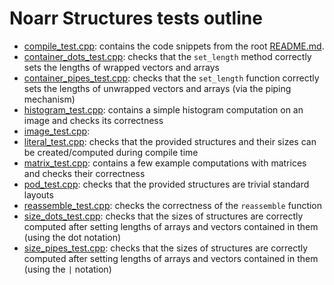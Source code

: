 # Noarr Structures tests outline

- [compile_test.cpp](compile_tests.cpp): contains the code snippets from the root [README.md](../README.md).
- [container_dots_test.cpp](container_dots_test.cpp): checks that the `set_length` method correctly sets the lengths of wrapped vectors and arrays
- [container_pipes_test.cpp](container_pipes_test.cpp): checks that the `set_length` function correctly sets the lengths of unwrapped vectors and arrays (via the piping mechanism)
- [histogram_test.cpp](histogram_test.cpp): contains a simple histogram computation on an image and checks its correctness
- [image_test.cpp](image_test.cpp): <!-- TODO -->
- [literal_test.cpp](literal_test.cpp): checks that the provided structures and their sizes can be created/computed during compile time
- [matrix_test.cpp](matrix_test.cpp): contains a few example computations with matrices and checks their correctness
- [pod_test.cpp](pod_test.cpp): checks that the provided structures are trivial standard layouts
- [reassemble_test.cpp](reassemble_test.cpp): checks the correctness of the `reassemble` function
- [size_dots_test.cpp](size_dots_test.cpp): checks that the sizes of structures are correctly computed after setting lengths of arrays and vectors contained in them (using the dot notation)
- [size_pipes_test.cpp](size_pipes_test.cpp): checks that the sizes of structures are correctly computed after setting lengths of arrays and vectors contained in them (using the `|` notation)

